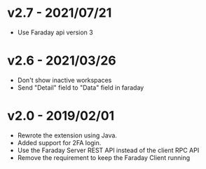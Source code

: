 # v2.7 - 2021/07/21

* Use Faraday api version 3

# v2.6 - 2021/03/26

* Don't show inactive workspaces
* Send "Detail" field to "Data" field in faraday

# v2.0 - 2019/02/01

* Rewrote the extension using Java.
* Added support for 2FA login.
* Use the Faraday Server REST API instead of the client RPC API
* Remove the requirement to keep the Faraday Client running